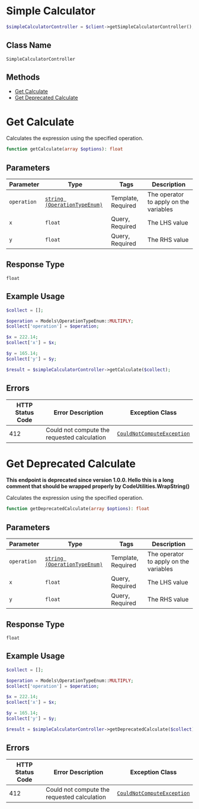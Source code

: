 # Simple Calculator

```php
$simpleCalculatorController = $client->getSimpleCalculatorController();
```

## Class Name

`SimpleCalculatorController`

## Methods

* [Get Calculate](../../doc/controllers/simple-calculator.md#get-calculate)
* [Get Deprecated Calculate](../../doc/controllers/simple-calculator.md#get-deprecated-calculate)


# Get Calculate

Calculates the expression using the specified operation.

```php
function getCalculate(array $options): float
```

## Parameters

| Parameter | Type | Tags | Description |
|  --- | --- | --- | --- |
| `operation` | [`string (OperationTypeEnum)`](../../doc/models/operation-type-enum.md) | Template, Required | The operator to apply on the variables |
| `x` | `float` | Query, Required | The LHS value |
| `y` | `float` | Query, Required | The RHS value |

## Response Type

`float`

## Example Usage

```php
$collect = [];

$operation = Models\OperationTypeEnum::MULTIPLY;
$collect['operation'] = $operation;

$x = 222.14;
$collect['x'] = $x;

$y = 165.14;
$collect['y'] = $y;

$result = $simpleCalculatorController->getCalculate($collect);
```

## Errors

| HTTP Status Code | Error Description | Exception Class |
|  --- | --- | --- |
| 412 | Could not compute the requested calculation | [`CouldNotComputeException`](../../doc/models/could-not-compute-exception.md) |


# Get Deprecated Calculate

**This endpoint is deprecated since version 1.0.0. Hello this is a long comment that should be wrapped properly by CodeUtilities.WrapString()**

Calculates the expression using the specified operation.

```php
function getDeprecatedCalculate(array $options): float
```

## Parameters

| Parameter | Type | Tags | Description |
|  --- | --- | --- | --- |
| `operation` | [`string (OperationTypeEnum)`](../../doc/models/operation-type-enum.md) | Template, Required | The operator to apply on the variables |
| `x` | `float` | Query, Required | The LHS value |
| `y` | `float` | Query, Required | The RHS value |

## Response Type

`float`

## Example Usage

```php
$collect = [];

$operation = Models\OperationTypeEnum::MULTIPLY;
$collect['operation'] = $operation;

$x = 222.14;
$collect['x'] = $x;

$y = 165.14;
$collect['y'] = $y;

$result = $simpleCalculatorController->getDeprecatedCalculate($collect);
```

## Errors

| HTTP Status Code | Error Description | Exception Class |
|  --- | --- | --- |
| 412 | Could not compute the requested calculation | [`CouldNotComputeException`](../../doc/models/could-not-compute-exception.md) |

